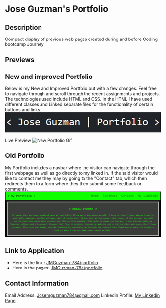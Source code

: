 # Jose Guzman's Portfolio

## Description

Compact display of previous web pages created during and before Coding bootcamp Journey 

## Previews

## New and improved Portfolio

Below is my New and Improved Portfolio but with a few changes. Feel free to navigate through and scroll through the recent assignments and projects. 
The technologies used include HTML and CSS. In the HTML I have used different classes and Linked separate files for the functionality of certain buttons and links.
![New Portfolio](./assets/images/My_new_port.png)

Live Preview
![New Portfolio Gif](./assets/images/Port_gif.gif)

## Old Portfolio

My Portfolio includes a navbar where the visitor can navigate through the first webpage as well as go directly to my linked in. If the said visitor would like to contact me they may by going to the "Contact" tab, which then redirects them to a form where they then submit some feedback or comments.
![Old Portfolio](./assets/images/my_portfolio_preview.png)

## Link to Application

* Here is the link : [JMGuzman-784/portfolio](https://github.com/JMGuzman-784/portfolio)
* Here is the pages: [JMGuzman-784/portfolio](https://jmguzman-784.github.io/portfolio/)

## Contact Information

Email Address: Josemguzman784@gmail.com
Linkedin Profile: [My Linkedin Page](https://www.linkedin.com/in/guzmanjose86/) 